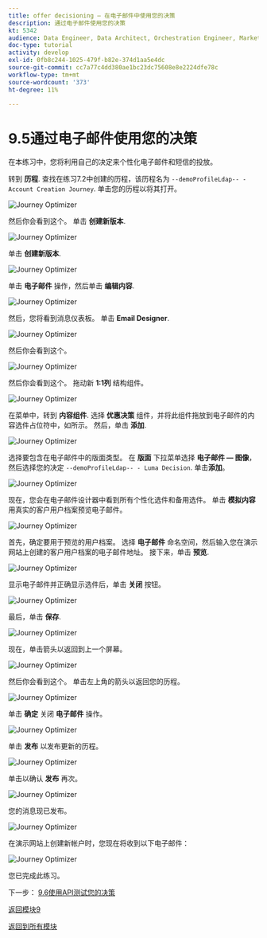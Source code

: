 ```yaml
---
title: offer decisioning — 在电子邮件中使用您的决策
description: 通过电子邮件使用您的决策
kt: 5342
audience: Data Engineer, Data Architect, Orchestration Engineer, Marketer
doc-type: tutorial
activity: develop
exl-id: 0fb8c244-1025-479f-b82e-374d1aa5e4dc
source-git-commit: cc7a77c4dd380ae1bc23dc75608e8e2224dfe78c
workflow-type: tm+mt
source-wordcount: '373'
ht-degree: 11%

---
```


# 9.5通过电子邮件使用您的决策

在本练习中，您将利用自己的决定来个性化电子邮件和短信的投放。

转到 **历程**. 查找在练习7.2中创建的历程，该历程名为 `--demoProfileLdap-- - Account Creation Journey`. 单击您的历程以将其打开。

![Journey Optimizer](./images/emailoffer1.png)

然后你会看到这个。 单击 **创建新版本**.

![Journey Optimizer](./images/journey1.png)

单击 **创建新版本**.

![Journey Optimizer](./images/journey2.png)

单击 **电子邮件** 操作，然后单击 **编辑内容**.

![Journey Optimizer](./images/journey3.png)

然后，您将看到消息仪表板。 单击 **Email Designer**.

![Journey Optimizer](./images/emailoffer2.png)

然后你会看到这个。

![Journey Optimizer](./images/emailoffer5.png)

然后你会看到这个。 拖动新 **1:1列** 结构组件。

![Journey Optimizer](./images/emailoffer6.png)

在菜单中，转到 **内容组件**. 选择 **优惠决策** 组件，并将此组件拖放到电子邮件的内容选件占位符中，如所示。 然后，单击 **添加**.

![Journey Optimizer](./images/emailoffer7.png)

选择要包含在电子邮件中的版面类型。 在 **版面** 下拉菜单选择 **电子邮件 — 图像**，然后选择您的决定 `--demoProfileLdap-- - Luma Decision`. 单击&#x200B;**添加**。

![Journey Optimizer](./images/emailoffer8.png)

现在，您会在电子邮件设计器中看到所有个性化选件和备用选件。 单击  **模拟内容** 用真实的客户用户档案预览电子邮件。

![Journey Optimizer](./images/emailoffer9.png)

首先，确定要用于预览的用户档案。 选择 **电子邮件** 命名空间，然后输入您在演示网站上创建的客户用户档案的电子邮件地址。 接下来，单击 **预览**.

![Journey Optimizer](./images/emailoffer10.png)

显示电子邮件并正确显示选件后，单击 **关闭** 按钮。

![Journey Optimizer](./images/emailoffer11.png)

最后，单击 **保存**.

![Journey Optimizer](./images/emailoffer12.png)

现在，单击箭头以返回到上一个屏幕。

![Journey Optimizer](./images/emailoffer13.png)

然后你会看到这个。 单击左上角的箭头以返回您的历程。

![Journey Optimizer](./images/emailoffer14.png)

单击 **确定** 关闭 **电子邮件** 操作。

![Journey Optimizer](./images/emailoffer14a.png)

单击 **发布** 以发布更新的历程。

![Journey Optimizer](./images/emailoffer14b.png)

单击以确认 **发布** 再次。

![Journey Optimizer](./images/emailoffer15.png)

您的消息现已发布。

![Journey Optimizer](./images/emailoffer16.png)

在演示网站上创建新帐户时，您现在将收到以下电子邮件：

![Journey Optimizer](./images/emailoffer17.png)

您已完成此练习。

下一步： [9.6使用API测试您的决策](./ex6.md)

[返回模块9](./offer-decisioning.md)

[返回到所有模块](./../../overview.md)
